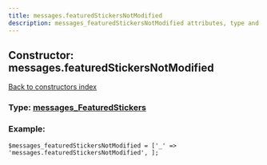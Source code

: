 ```yaml
---
title: messages.featuredStickersNotModified
description: messages_featuredStickersNotModified attributes, type and example
---
```

## Constructor: messages.featuredStickersNotModified  
[Back to constructors index](index.md)






### Type: [messages\_FeaturedStickers](../types/messages_FeaturedStickers.md)


### Example:

```
$messages_featuredStickersNotModified = ['_' => 'messages.featuredStickersNotModified', ];
```  

